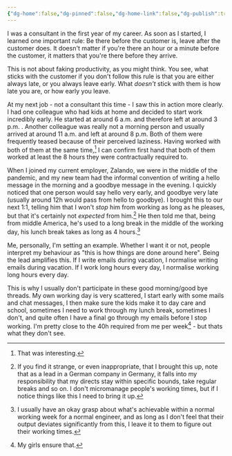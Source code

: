 ```yaml
---
{"dg-home":false,"dg-pinned":false,"dg-home-link":false,"dg-publish":true,"disabled rules":["header-increment","yaml-title","yaml-title-alias","file-name-heading"],"title":"What They Don’t See","dg-permalink":"what-they-dont-see/","created-date":"2024-04-04T06:42:44","aliases":["What They Don’t See"],"linter-yaml-title-alias":"What They Don’t See","updated-date":"2025-05-05T17:44:29","tags":["dgarticle","leadership"],"dg-path":"what-they-dont-see.md","permalink":"/what-they-dont-see/","dgPassFrontmatter":true}
---
```



I was a consultant in the first year of my career. As soon as I started, I learned one important rule: Be there before the customer is, leave after the customer does. It doesn't matter if you're there an hour or a minute before the customer, it matters that you're there before they arrive.

This is not about faking productivity, as you might think. You see, what sticks with the customer if you don't follow this rule is that you are either always late, or you always leave early. What _doesn't_ stick with them is how late you are, or how early you leave.

At my next job - not a consultant this time - I saw this in action more clearly. I had one colleague who had kids at home and decided to start work incredibly early. He started at around 6 a.m. and therefore left at around 3 p.m. . Another colleague was really not a morning person and usually arrived at around 11 a.m. and left at around 8 p.m.
Both of them were frequently teased because of their perceived laziness. Having worked with both of them at the same time,[^1] I can confirm first hand that both of them worked at least the 8 hours they were contractually required to.

When I joined my current employer, Zalando, we were in the middle of the pandemic, and my new team had the informal convention of writing a hello message in the morning and a goodbye message in the evening. I quickly noticed that one person would say hello very early, and goodbye very late (usually around 12h would pass from hello to goodbye). I brought this to our next 1:1, telling him that I won't _stop_ him from working as long as he pleases, but that it's certainly not _expected_ from him.[^2] He then told me that, being from middle America, he's used to a long break in the middle of the working day, his lunch break takes as long as 4 hours.[^3]

Me, personally, I'm setting an example. Whether I want it or not, people interpret my behaviour as "this is how things are done around here". Being the lead amplifies this. If I write emails during vacation, I normalise writing emails during vacation. If I work long hours every day, I normalise working long hours every day.

This is why I usually don't participate in these good morning/good bye threads. My own working day is very scattered, I start early with some mails and chat messages, I then make sure the kids make it to day care and school, sometimes I need to work through my lunch break, sometimes I don't, and quite often I have a final go through my emails before I stop working. I'm pretty close to the 40h required from me per week[^4] - but thats what they don't see.  

 
[^1]: That was interesting.
[^2]: If you find it strange, or even inappropriate, that I brought this up, note that as a lead in a German company in Germany, it falls into my responsibility that my directs stay within specific bounds, take regular breaks and so on. I don't micromanage people's working times, but if I notice things like this I need to bring it up.
[^3]: I usually have an okay grasp about what's achievable within a normal working week for a normal engineer, and as long as I don't feel that their output deviates significantly from this, I leave it to them to figure out their working times.
[^4]: My girls ensure that.
